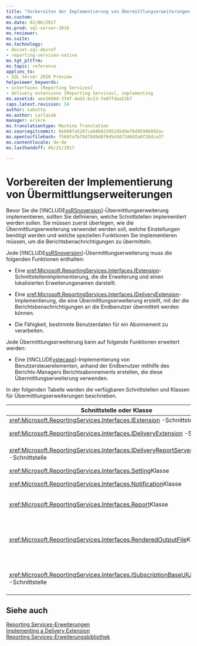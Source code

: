 ```yaml
---
title: "Vorbereiten der Implementierung von Übermittlungserweiterungen | Microsoft Docs"
ms.custom: 
ms.date: 03/06/2017
ms.prod: sql-server-2016
ms.reviewer: 
ms.suite: 
ms.technology:
- docset-sql-devref
- reporting-services-native
ms.tgt_pltfrm: 
ms.topic: reference
applies_to:
- SQL Server 2016 Preview
helpviewer_keywords:
- interfaces [Reporting Services]
- delivery extensions [Reporting Services], implementing
ms.assetid: aee1608d-374f-4ad3-bc23-fe07fdaa52b7
caps.latest.revision: 34
author: sabotta
ms.author: carlasab
manager: erikre
ms.translationtype: Machine Translation
ms.sourcegitcommit: 0eb007a5207ceb0b023952d5d9ef6d95986092ac
ms.openlocfilehash: f560fa7b7947849d8f9d5d1072d692a0f28dca37
ms.contentlocale: de-de
ms.lasthandoff: 06/22/2017

---
```

# <a name="preparing-to-implement-a-delivery-extension"></a>Vorbereiten der Implementierung von Übermittlungserweiterungen
  Bevor Sie die [!INCLUDE[ssRSnoversion](../../../includes/ssrsnoversion-md.md)]-Übermittlungserweiterung implementieren, sollten Sie definieren, welche Schnittstellen implementiert werden sollen. Sie müssen zuerst überlegen, wie die Übermittlungserweiterung verwendet werden soll, welche Einstellungen benötigt werden und welche speziellen Funktionen Sie implementieren müssen, um die Berichtsbenachrichtigungen zu übermitteln.  
  
 Jede [!INCLUDE[ssRSnoversion](../../../includes/ssrsnoversion-md.md)]-Übermittlungserweiterung muss die folgenden Funktionen enthalten:  
  
-   Eine <xref:Microsoft.ReportingServices.Interfaces.IExtension>-Schnittstellenimplementierung, die die Erweiterung und einen lokalisierten Erweiterungsnamen darstellt.  
  
-   Eine <xref:Microsoft.ReportingServices.Interfaces.IDeliveryExtension>-Implementierung, die eine Übermittlungserweiterung erstellt, mit der die Berichtsbenachrichtigungen an die Endbenutzer übermittelt werden können.  
  
-   Die Fähigkeit, bestimmte Benutzerdaten für ein Abonnement zu verarbeiten.  
  
 Jede Übermittlungserweiterung kann auf folgende Funktionen erweitert werden:  
  
-   Eine [!INCLUDE[vstecasp](../../../includes/vstecasp-md.md)]-Implementierung von Benutzersteuerelementen, anhand der Endbenutzer mithilfe des Berichts-Managers Berichtsabonnements erstellen, die diese Übermittlungserweiterung verwenden.  
  
 In der folgenden Tabelle werden die verfügbaren Schnittstellen und Klassen für Übermittlungserweiterungen beschrieben.  
  
|Schnittstelle oder Klasse|Description|  
|------------------------|-----------------|  
|<xref:Microsoft.ReportingServices.Interfaces.IExtension> -Schnittstelle|Stellt eine Erweiterung in [!INCLUDE[ssRSnoversion](../../../includes/ssrsnoversion-md.md)] dar.|  
|<xref:Microsoft.ReportingServices.Interfaces.IDeliveryExtension> -Schnittstelle|Stellt eine Übermittlungserweiterung in [!INCLUDE[ssRSnoversion](../../../includes/ssrsnoversion-md.md)] dar.|  
|<xref:Microsoft.ReportingServices.Interfaces.IDeliveryReportServerInformation> -Schnittstelle|Enthält auch Informationen zum Berichtsserver, die von den Übermittlungserweiterungen benötigt werden (z. B. eine Liste der verfügbaren Renderingerweiterungen).|  
|<xref:Microsoft.ReportingServices.Interfaces.Setting>Klasse|Stellt eine Einstellung für eine Erweiterung dar.|  
|<xref:Microsoft.ReportingServices.Interfaces.Notification>Klasse|Enthält Abonnementinformationen, mithilfe der die Übermittlungserweiterungen Berichte übermitteln.|  
|<xref:Microsoft.ReportingServices.Interfaces.Report>Klasse|Stellt berichtsspezifische Informationen und Methoden dar, anhand derer die Übermittlungserweiterungen Berichte an die Benutzer übermitteln können.|  
|<xref:Microsoft.ReportingServices.Interfaces.RenderedOutputFile>Klasse|Stellt die Ausgabe von einer Renderingerweiterung dar. Ein <xref:Microsoft.ReportingServices.Interfaces.RenderedOutputFile>-Objekt enthält die dazugehörigen Informationen zu Dateiname und Dateityp, die von der Übermittlungserweiterung benötigt werden, um den von der Renderingerweiterung zurückgegebenen Datenstrom zu verarbeiten.|  
|<xref:Microsoft.ReportingServices.Interfaces.ISubscriptionBaseUIUserControl> -Schnittstelle|Ein Benutzersteuerelement, mit dem Abonnementinformationen, die für die Übermittlungserweiterung spezifisch sind, vom Benutzer im Berichts-Manager abgerufen werden können (z. B. eine E-Mail-Adresse oder der Pfad zu einer Dateifreigabe).|  
  
## <a name="see-also"></a>Siehe auch  
 [Reporting Services-Erweiterungen](../../../reporting-services/extensions/reporting-services-extensions.md)   
 [Implementing a Delivery Extension](../../../reporting-services/extensions/delivery-extension/implementing-a-delivery-extension.md)   
 [Reporting Services-Erweiterungsbibliothek](../../../reporting-services/extensions/reporting-services-extension-library.md)  
  
  
